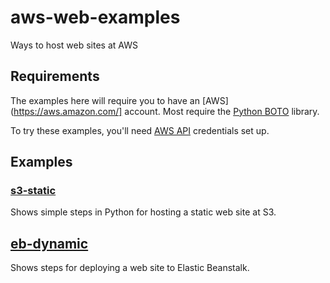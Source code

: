 # aws-web-examples

Ways to host web sites at AWS

## Requirements

The examples here will require you to have an [AWS](https://aws.amazon.com/]
account. Most require the [Python BOTO](https://aws.amazon.com/sdk-for-python/)
library.

To try these examples, you'll need [AWS API](https://aws.amazon.com/blogs/security/a-new-and-standardized-way-to-manage-credentials-in-the-aws-sdks/)
credentials set up.

## Examples

### [s3-static](./01_s3-static)

Shows simple steps in Python for hosting a static web site at S3.

## [eb-dynamic](./02_eb-dynamic)

Shows steps for deploying a web site to Elastic Beanstalk.
